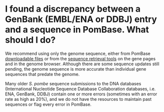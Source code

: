 # I found a discrepancy between a GenBank (EMBL/ENA or DDBJ) entry and a sequence in PomBase. What should I do?
<!-- pombase_categories: Finding data -->

We recommend using only the genome sequence, either from PomBase
[downloadable files](/downloads/genome-datasets) or from the
[sequence retrieval tools](/faq/how-can-i-retrieve-gene-sequence-including-upstream-and-downstream-sequences) on
the gene pages and in the genome browser. Although there are some
sequence updates still pending, the genome sequence is more accurate
than individual gene sequences that predate the genome.

Many older *S. pombe* sequence submissions to the DNA databases
(International Nucleotide Sequence Database Collaboration databases,
i.e. ENA, GenBank, DDBJ) contain one or more errors (sometimes with an
error rate as high as 20%), and we do not have the resources to maintain
past sequences or flag every error in PomBase.

